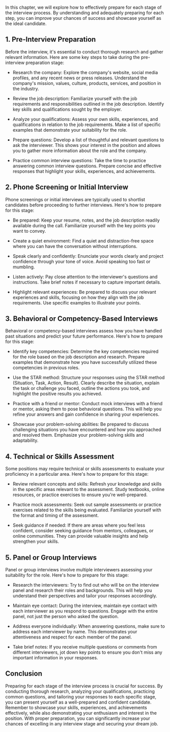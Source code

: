 
In this chapter, we will explore how to effectively prepare for each stage of the interview process. By understanding and adequately preparing for each step, you can improve your chances of success and showcase yourself as the ideal candidate.

**1. Pre-Interview Preparation**
--------------------------------

Before the interview, it's essential to conduct thorough research and gather relevant information. Here are some key steps to take during the pre-interview preparation stage:

* Research the company: Explore the company's website, social media profiles, and any recent news or press releases. Understand the company's mission, values, culture, products, services, and position in the industry.

* Review the job description: Familiarize yourself with the job requirements and responsibilities outlined in the job description. Identify key skills and qualifications sought by the employer.

* Analyze your qualifications: Assess your own skills, experiences, and qualifications in relation to the job requirements. Make a list of specific examples that demonstrate your suitability for the role.

* Prepare questions: Develop a list of thoughtful and relevant questions to ask the interviewer. This shows your interest in the position and allows you to gather more information about the role and the company.

* Practice common interview questions: Take the time to practice answering common interview questions. Prepare concise and effective responses that highlight your skills, experiences, and achievements.

**2. Phone Screening or Initial Interview**
-------------------------------------------

Phone screenings or initial interviews are typically used to shortlist candidates before proceeding to further interviews. Here's how to prepare for this stage:

* Be prepared: Keep your resume, notes, and the job description readily available during the call. Familiarize yourself with the key points you want to convey.

* Create a quiet environment: Find a quiet and distraction-free space where you can have the conversation without interruptions.

* Speak clearly and confidently: Enunciate your words clearly and project confidence through your tone of voice. Avoid speaking too fast or mumbling.

* Listen actively: Pay close attention to the interviewer's questions and instructions. Take brief notes if necessary to capture important details.

* Highlight relevant experiences: Be prepared to discuss your relevant experiences and skills, focusing on how they align with the job requirements. Use specific examples to illustrate your points.

**3. Behavioral or Competency-Based Interviews**
------------------------------------------------

Behavioral or competency-based interviews assess how you have handled past situations and predict your future performance. Here's how to prepare for this stage:

* Identify key competencies: Determine the key competencies required for the role based on the job description and research. Prepare examples that demonstrate how you have successfully utilized these competencies in previous roles.

* Use the STAR method: Structure your responses using the STAR method (Situation, Task, Action, Result). Clearly describe the situation, explain the task or challenge you faced, outline the actions you took, and highlight the positive results you achieved.

* Practice with a friend or mentor: Conduct mock interviews with a friend or mentor, asking them to pose behavioral questions. This will help you refine your answers and gain confidence in sharing your experiences.

* Showcase your problem-solving abilities: Be prepared to discuss challenging situations you have encountered and how you approached and resolved them. Emphasize your problem-solving skills and adaptability.

**4. Technical or Skills Assessment**
-------------------------------------

Some positions may require technical or skills assessments to evaluate your proficiency in a particular area. Here's how to prepare for this stage:

* Review relevant concepts and skills: Refresh your knowledge and skills in the specific areas relevant to the assessment. Study textbooks, online resources, or practice exercises to ensure you're well-prepared.

* Practice mock assessments: Seek out sample assessments or practice exercises related to the skills being evaluated. Familiarize yourself with the format and timing of the assessment.

* Seek guidance if needed: If there are areas where you feel less confident, consider seeking guidance from mentors, colleagues, or online communities. They can provide valuable insights and help strengthen your skills.

**5. Panel or Group Interviews**
--------------------------------

Panel or group interviews involve multiple interviewers assessing your suitability for the role. Here's how to prepare for this stage:

* Research the interviewers: Try to find out who will be on the interview panel and research their roles and backgrounds. This will help you understand their perspectives and tailor your responses accordingly.

* Maintain eye contact: During the interview, maintain eye contact with each interviewer as you respond to questions. Engage with the entire panel, not just the person who asked the question.

* Address everyone individually: When answering questions, make sure to address each interviewer by name. This demonstrates your attentiveness and respect for each member of the panel.

* Take brief notes: If you receive multiple questions or comments from different interviewers, jot down key points to ensure you don't miss any important information in your responses.

**Conclusion**
--------------

Preparing for each stage of the interview process is crucial for success. By conducting thorough research, analyzing your qualifications, practicing common questions, and tailoring your responses to each specific stage, you can present yourself as a well-prepared and confident candidate. Remember to showcase your skills, experiences, and achievements effectively, while also demonstrating your enthusiasm and interest in the position. With proper preparation, you can significantly increase your chances of excelling in any interview stage and securing your dream job.
